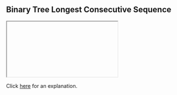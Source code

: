 ##  Binary Tree Longest Consecutive Sequence 

<iframe></iframe>

Click [here](Explanation.md) for an explanation.

